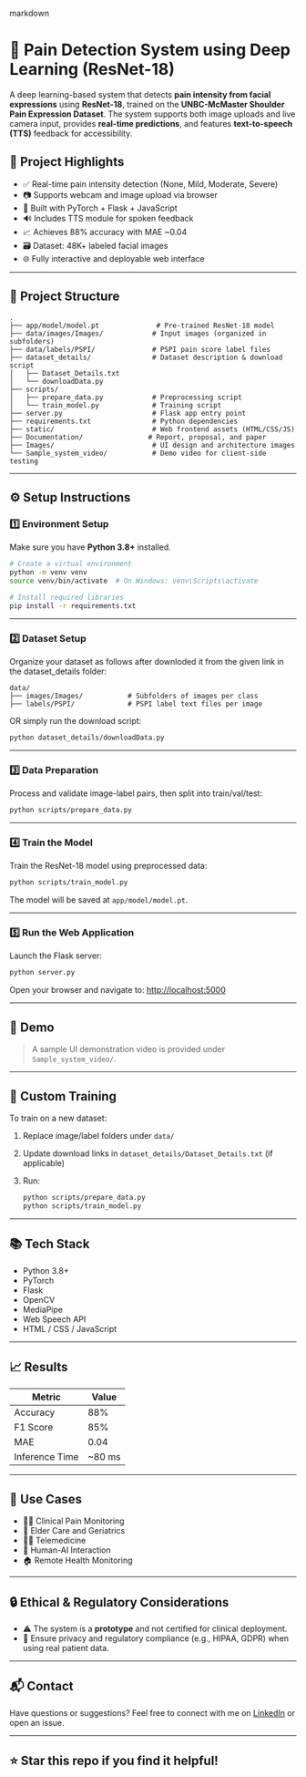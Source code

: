 markdown
# 🧠 Pain Detection System using Deep Learning (ResNet-18)

A deep learning-based system that detects **pain intensity from facial expressions** using **ResNet-18**, trained on the **UNBC-McMaster Shoulder Pain Expression Dataset**. The system supports both image uploads and live camera input, provides **real-time predictions**, and features **text-to-speech (TTS)** feedback for accessibility.

## 📌 Project Highlights

- ✅ Real-time pain intensity detection (None, Mild, Moderate, Severe)
- 📷 Supports webcam and image upload via browser
- 🧠 Built with PyTorch + Flask + JavaScript
- 🔊 Includes TTS module for spoken feedback
- 📈 Achieves 88% accuracy with MAE ~0.04
- 🗃️ Dataset: 48K+ labeled facial images
- 🌐 Fully interactive and deployable web interface

---

## 📂 Project Structure

```plaintext
.
├── app/model/model.pt              # Pre-trained ResNet-18 model
├── data/images/Images/            # Input images (organized in subfolders)
├── data/labels/PSPI/              # PSPI pain score label files
├── dataset_details/               # Dataset description & download script
│   ├── Dataset_Details.txt
│   └── downloadData.py
├── scripts/
│   ├── prepare_data.py            # Preprocessing script
│   └── train_model.py             # Training script
├── server.py                      # Flask app entry point
├── requirements.txt               # Python dependencies
├── static/                        # Web frontend assets (HTML/CSS/JS)
├── Documentation/                # Report, proposal, and paper
├── Images/                        # UI design and architecture images
└── Sample_system_video/           # Demo video for client-side testing
````

---

## ⚙️ Setup Instructions

### 1️⃣ Environment Setup

Make sure you have **Python 3.8+** installed.

```bash
# Create a virtual environment
python -m venv venv
source venv/bin/activate  # On Windows: venv\Scripts\activate

# Install required libraries
pip install -r requirements.txt
```

---

### 2️⃣ Dataset Setup

Organize your dataset as follows after downloded it from the given link in the dataset_details folder:

```plaintext
data/
├── images/Images/           # Subfolders of images per class
├── labels/PSPI/             # PSPI label text files per image
```

OR simply run the download script:

```bash
python dataset_details/downloadData.py
```

---

### 3️⃣ Data Preparation

Process and validate image-label pairs, then split into train/val/test:

```bash
python scripts/prepare_data.py
```

---

### 4️⃣ Train the Model

Train the ResNet-18 model using preprocessed data:

```bash
python scripts/train_model.py
```

The model will be saved at `app/model/model.pt`.

---

### 5️⃣ Run the Web Application

Launch the Flask server:

```bash
python server.py
```

Open your browser and navigate to: [http://localhost:5000](http://localhost:5000)

---

## 🎥 Demo

> A sample UI demonstration video is provided under `Sample_system_video/`.

---

## 🧪 Custom Training

To train on a new dataset:

1. Replace image/label folders under `data/`
2. Update download links in `dataset_details/Dataset_Details.txt` (if applicable)
3. Run:

   ```bash
   python scripts/prepare_data.py
   python scripts/train_model.py
   ```

---

## 📚 Tech Stack

* Python 3.8+
* PyTorch
* Flask
* OpenCV
* MediaPipe
* Web Speech API
* HTML / CSS / JavaScript

---

## 📈 Results

| Metric         | Value   |
| -------------- | ------- |
| Accuracy       | 88%     |
| F1 Score       | 85%     |
| MAE            | 0.04    |
| Inference Time | \~80 ms |

---

## 📌 Use Cases

* 👩‍⚕️ Clinical Pain Monitoring
* 🧓 Elder Care and Geriatrics
* 🧑‍⚕️ Telemedicine
* 🤖 Human-AI Interaction
* 🏠 Remote Health Monitoring

---

## 🔒 Ethical & Regulatory Considerations

* ⚠️ The system is a **prototype** and not certified for clinical deployment.
* 🔐 Ensure privacy and regulatory compliance (e.g., HIPAA, GDPR) when using real patient data.

---

## 📬 Contact

Have questions or suggestions? Feel free to connect with me on [LinkedIn]((https://www.linkedin.com/in/qadeerjutt/)) or open an issue.

---

## ⭐️ Star this repo if you find it helpful!

